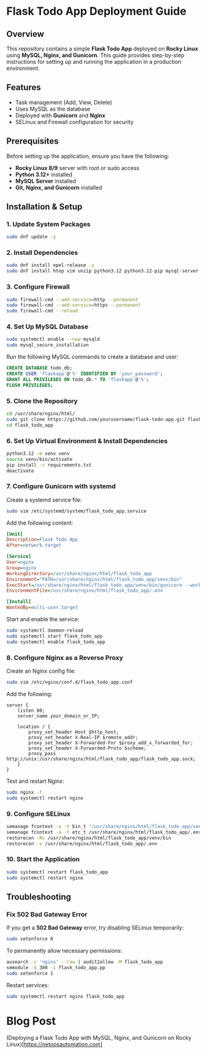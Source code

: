 # Flask Todo App Deployment Guide

## Overview
This repository contains a simple **Flask Todo App** deployed on **Rocky Linux** using **MySQL, Nginx, and Gunicorn**. This guide provides step-by-step instructions for setting up and running the application in a production environment.

## Features
- Task management (Add, View, Delete)
- Uses MySQL as the database
- Deployed with **Gunicorn** and **Nginx**
- SELinux and Firewall configuration for security

## Prerequisites
Before setting up the application, ensure you have the following:
- **Rocky Linux 8/9** server with root or sudo access
- **Python 3.12+** installed
- **MySQL Server** installed
- **Git, Nginx, and Gunicorn** installed

## Installation & Setup
### 1. Update System Packages
```bash
sudo dnf update -y
```

### 2. Install Dependencies
```bash
sudo dnf install epel-release -y
sudo dnf install htop vim unzip python3.12 python3.12-pip mysql-server mysql python3.12-devel gcc nginx git -y
```

### 3. Configure Firewall
```bash
sudo firewall-cmd --add-service=http --permanent
sudo firewall-cmd --add-service=https --permanent
sudo firewall-cmd --reload
```

### 4. Set Up MySQL Database
```bash
sudo systemctl enable --now mysqld
sudo mysql_secure_installation
```
Run the following MySQL commands to create a database and user:
```sql
CREATE DATABASE todo_db;
CREATE USER 'flaskapp'@'%' IDENTIFIED BY 'your_password';
GRANT ALL PRIVILEGES ON todo_db.* TO 'flaskapp'@'%';
FLUSH PRIVILEGES;
```

### 5. Clone the Repository
```bash
cd /usr/share/nginx/html/
sudo git clone https://github.com/yourusername/flask-todo-app.git flask_todo_app
cd flask_todo_app
```

### 6. Set Up Virtual Environment & Install Dependencies
```bash
python3.12 -m venv venv
source venv/bin/activate
pip install -r requirements.txt
deactivate
```

### 7. Configure Gunicorn with systemd
Create a systemd service file:
```bash
sudo vim /etc/systemd/system/flask_todo_app.service
```
Add the following content:
```ini
[Unit]
Description=Flask Todo App
After=network.target

[Service]
User=nginx
Group=nginx
WorkingDirectory=/usr/share/nginx/html/flask_todo_app
Environment="PATH=/usr/share/nginx/html/flask_todo_app/venv/bin"
ExecStart=/usr/share/nginx/html/flask_todo_app/venv/bin/gunicorn --workers 3 --bind unix:flask_todo_app.sock -m 007 app:app
EnvironmentFile=/usr/share/nginx/html/flask_todo_app/.env

[Install]
WantedBy=multi-user.target
```
Start and enable the service:
```bash
sudo systemctl daemon-reload
sudo systemctl start flask_todo_app
sudo systemctl enable flask_todo_app
```

### 8. Configure Nginx as a Reverse Proxy
Create an Nginx config file:
```bash
sudo vim /etc/nginx/conf.d/flask_todo_app.conf
```
Add the following:
```nginx
server {
    listen 80;
    server_name your_domain_or_IP;

    location / {
        proxy_set_header Host $http_host;
        proxy_set_header X-Real-IP $remote_addr;
        proxy_set_header X-Forwarded-For $proxy_add_x_forwarded_for;
        proxy_set_header X-Forwarded-Proto $scheme;
        proxy_pass http://unix:/usr/share/nginx/html/flask_todo_app/flask_todo_app.sock;
    }
}
```
Test and restart Nginx:
```bash
sudo nginx -t
sudo systemctl restart nginx
```

### 9. Configure SELinux
```bash
semanage fcontext -a -t bin_t "/usr/share/nginx/html/flask_todo_app/venv/bin(/.*)?"
semanage fcontext -a -t etc_t /usr/share/nginx/html/flask_todo_app/.env
restorecon -Rv /usr/share/nginx/html/flask_todo_app/venv/bin
restorecon -v /usr/share/nginx/html/flask_todo_app/.env
```

### 10. Start the Application
```bash
sudo systemctl restart flask_todo_app
sudo systemctl restart nginx
```

## Troubleshooting
### Fix 502 Bad Gateway Error
If you get a **502 Bad Gateway** error, try disabling SELinux temporarily:
```bash
sudo setenforce 0
```
To permanently allow necessary permissions:
```bash
ausearch -c 'nginx' --raw | audit2allow -M flask_todo_app
semodule -X 300 -i flask_todo_app.pp
sudo setenforce 1
```
Restart services:
```bash
sudo systemctl restart nginx flask_todo_app
```

# Blog Post
(Deploying a Flask Todo App with MySQL, Nginx, and Gunicorn on Rocky Linux)[https://netopsautomation.com]
